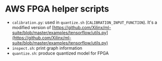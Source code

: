 # AWS FPGA helper scripts

* `calibration.py`: used in `quantize.sh` (`CALIBRATION_INPUT_FUNCTION`). It's a modified version of [https://github.com/Xilinx/ml-suite/blob/master/examples/tensorflow/utils.py](https://github.com/Xilinx/ml-suite/blob/master/examples/tensorflow/utils.py)
* `inspect.sh`: print graph information
* `quantize.sh`: produce quantized model for FPGA
